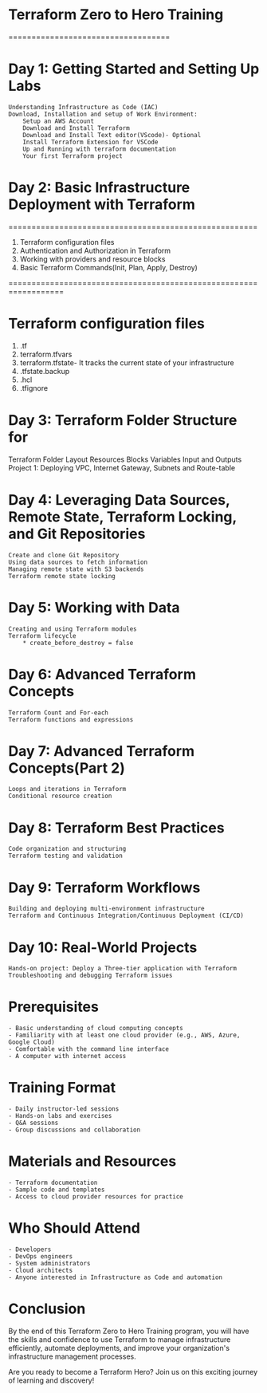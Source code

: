 # Terraform Zero to Hero Training
===================================

# Day 1: Getting Started and Setting Up Labs
    Understanding Infrastructure as Code (IAC)  
    Download, Installation and setup of Work Environment:
        Setup an AWS Account
        Download and Install Terraform 
        Download and Install Text editor(VScode)- Optional
        Install Terraform Extension for VSCode 
        Up and Running with terraform documentation 
        Your first Terraform project






# Day 2: Basic Infrastructure Deployment with Terraform
======================================================
1. Terraform configuration files     
2. Authentication and Authorization in Terraform 
3. Working with providers and resource blocks
4. Basic Terraform Commands(Init, Plan, Apply, Destroy)
   
==================================================================
# Terraform configuration files
1. .tf
2. terraform.tfvars
3. terraform.tfstate- It tracks the current state  of your infrastructure
4. .tfstate.backup
5. .hcl
6. .tfignore






















# Day 3: Terraform Folder Structure for 
Terraform Folder Layout
Resources Blocks
Variables Input and Outputs
Project 1: Deploying VPC, Internet Gateway, Subnets and Route-table 

 # Day 4: Leveraging Data Sources, Remote State, Terraform Locking, and Git Repositories
    Create and clone Git Repository
    Using data sources to fetch information
    Managing remote state with S3 backends
    Terraform remote state locking





















# Day 5: Working with Data
    Creating and using Terraform modules
    Terraform lifecycle
        * create_before_destroy = false
















# Day 6: Advanced Terraform Concepts
    Terraform Count and For-each
    Terraform functions and expressions

# Day 7: Advanced Terraform Concepts(Part 2)
    Loops and iterations in Terraform
    Conditional resource creation

# Day 8: Terraform Best Practices
    Code organization and structuring
    Terraform testing and validation

# Day 9: Terraform Workflows
    Building and deploying multi-environment infrastructure
    Terraform and Continuous Integration/Continuous Deployment (CI/CD)
    
# Day 10: Real-World Projects
    Hands-on project: Deploy a Three-tier application with Terraform
    Troubleshooting and debugging Terraform issues


# Prerequisites
    - Basic understanding of cloud computing concepts
    - Familiarity with at least one cloud provider (e.g., AWS, Azure, Google Cloud)
    - Comfortable with the command line interface
    - A computer with internet access

# Training Format
    - Daily instructor-led sessions
    - Hands-on labs and exercises
    - Q&A sessions
    - Group discussions and collaboration

# Materials and Resources
    - Terraform documentation
    - Sample code and templates
    - Access to cloud provider resources for practice

# Who Should Attend
    - Developers
    - DevOps engineers
    - System administrators
    - Cloud architects
    - Anyone interested in Infrastructure as Code and automation

# Conclusion
By the end of this Terraform Zero to Hero Training program, you will have the skills and confidence to use Terraform to manage infrastructure efficiently, automate deployments, and improve your organization's infrastructure management processes.

Are you ready to become a Terraform Hero? Join us on this exciting journey of learning and discovery!